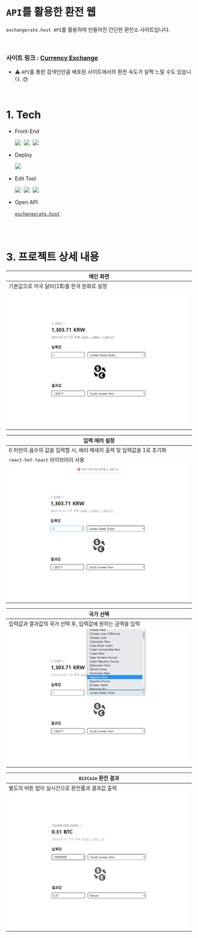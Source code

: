 # `API`를 활용한 환전 웹

`exchangerate.host API`를 활용하여 만들어진 간단한 환전소 사이트입니다.

<br>

### <b>사이트 링크 : [Currency Exchange](https://currency-exchange-chi.vercel.app/)</b>

- ⚠️ `API`를 통한 검색인만큼 배포된 사이트에서의 환전 속도가 살짝 느릴 수도 있습니다. 😓

<br>

# 1. Tech

- Front-End
  <br>

  <img src="https://img.shields.io/badge/JavaScript-F7DF1E?style=for-the-badge&logo=JavaScript&logoColor=424242">&nbsp;
  <img src="https://img.shields.io/badge/React-61DAFB?style=for-the-badge&logo=React&logoColor=black">&nbsp;
  <img src="https://img.shields.io/badge/Tailwind CSS-06B6D4?style=for-the-badge&logo=Tailwind CSS&logoColor=white">


- Deploy
  <br>

  <img src="https://img.shields.io/badge/Vercel-000000?style=for-the-badge&logo=Vercel&logoColor=white">


- Edit Tool
  <br>

  <img src="https://img.shields.io/badge/Visual Studio Code-007ACC?style=for-the-badge&logo=Visual Studio Code&logoColor=white">&nbsp;
  <img src="https://img.shields.io/badge/Git-F05032?style=for-the-badge&logo=Git&logoColor=white">&nbsp;
  <img src="https://img.shields.io/badge/GitHub-181717?style=for-the-badge&logo=GitHub&logoColor=white">


- Open API
  <br>

  [`exchangerate.host`](https://exchangerate.host/#/)

<br><br>

# 3. 프로젝트 상세 내용

<div align='center'>

| 메인 화면                                   |
| ------------------------------------------- |
| 기본값으로 미국 달러(1$)를 한국 원화로 설정 |
| <img src="./src/static/images/main.PNG">    |

| 입력 에러 설정                                                          |
| ----------------------------------------------------------------------- |
| 0 미만의 음수의 값을 입력할 시, 에러 메세지 출력 및 입력값을 1로 초기화 |
| `react-hot-toast` 라이브러리 사용                                       |
| <img src="./src/static/images/error.PNG">                               |

| 국가 선택                                                   |
| ----------------------------------------------------------- |
| 입력값과 결과값의 국가 선택 후, 입력값에 원하는 금액을 입력 |
| <img src="./src/static/images/select.PNG">                  |

| `BitCoin` 환전 결과                              |
| ------------------------------------------------ |
| 별도의 버튼 없이 실시간으로 환전률과 결과값 출력 |
| <img src="./src/static/images/btc.PNG">          |

</div>
